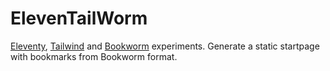# ElevenTailWorm
[Eleventy](https://www.11ty.dev/), [Tailwind](https://tailwindcss.com/) and [Bookworm](https://github.com/thearegee/bookworms) experiments. Generate a static startpage with bookmarks from Bookworm format. 

